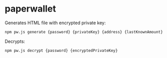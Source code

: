 # paperwallet

Generates HTML file with encrypted private key:

```
npm pw.js generate {password} {privateKey} {address} {lastKnownAmount}
```

Decrypts:

```
npm pw.js decrypt {password} {encryptedPrivateKey}
```